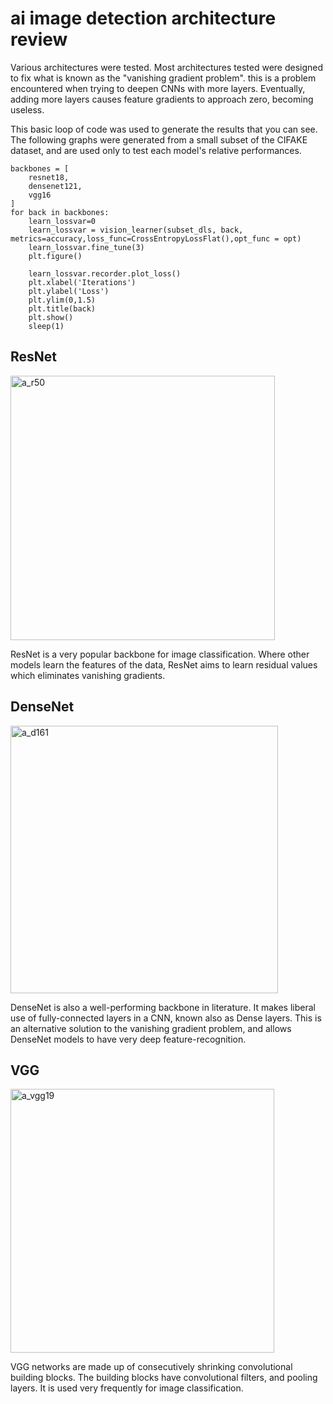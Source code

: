 # ai image detection architecture review
Various architectures were tested. Most architectures tested were designed to fix what is known as the "vanishing gradient problem". this is a problem encountered when trying to deepen CNNs with more layers. Eventually, adding more layers causes feature gradients to approach zero, becoming useless.

This basic loop of code was used to generate the results that you can see. The following graphs were generated from a small subset of the CIFAKE dataset, and are used only to test each model's relative performances.


    backbones = [
        resnet18,
        densenet121,
        vgg16
    ]
    for back in backbones:
        learn_lossvar=0
        learn_lossvar = vision_learner(subset_dls, back, metrics=accuracy,loss_func=CrossEntropyLossFlat(),opt_func = opt)
        learn_lossvar.fine_tune(3)
        plt.figure()

        learn_lossvar.recorder.plot_loss()
        plt.xlabel('Iterations')
        plt.ylabel('Loss')
        plt.ylim(0,1.5)
        plt.title(back)
        plt.show()
        sleep(1)

## ResNet
<img width="423" alt="a_r50" src="https://github.com/gp-rgb/gp-rgb.github.io/assets/131956221/d7be1497-ad6c-4470-a5df-dcd4eb452d52">

ResNet is a very popular backbone for image classification. Where other models learn the features of the data, ResNet aims to learn residual values which eliminates vanishing gradients.

## DenseNet
<img width="428" alt="a_d161" src="https://github.com/gp-rgb/gp-rgb.github.io/assets/131956221/00feedb0-d47f-45a2-8aa0-9dc1408da4bd">


DenseNet is also a well-performing backbone in literature. It makes liberal use of fully-connected layers in a CNN, known also as Dense layers. This is an alternative solution to the vanishing gradient problem, and allows DenseNet models to have very deep feature-recognition. 

## VGG
<img width="422" alt="a_vgg19" src="https://github.com/gp-rgb/gp-rgb.github.io/assets/131956221/db2ed010-fa29-4b64-bd71-547c2a3b5b25">

VGG networks are made up of consecutively shrinking convolutional building blocks. The building blocks have convolutional filters, and pooling layers. It is used very frequently for image classification.

